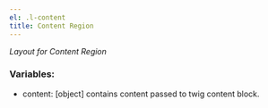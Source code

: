 ```yaml
---
el: .l-content
title: Content Region
---
```

_Layout for Content Region_

### Variables:
* content: [object] contains content passed to twig content block.